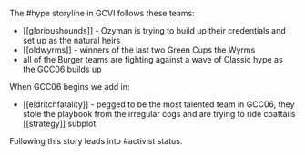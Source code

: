 The #hype storyline in GCVI follows these teams:

* [[glorioushounds]] - Ozyman is trying to build up their credentials and set up as the natural heirs
* [[oldwyrms]] - winners of the last two Green Cups the Wyrms
* all of the Burger teams are fighting against a wave of Classic hype as the GCC06 builds up

When GCC06 begins we add in:

* [[eldritchfatality]] - pegged to be the most talented team in GCC06, they stole the playbook from the irregular cogs and are trying to ride coattails [[strategy]] subplot

Following this story leads into #activist status.